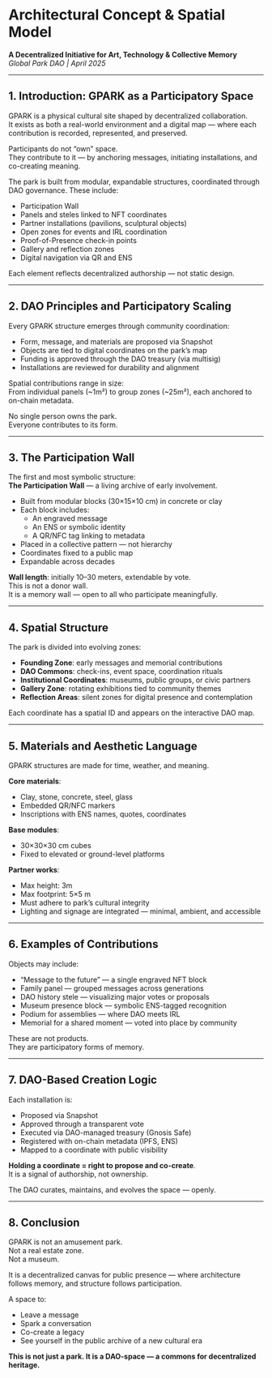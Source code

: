 # Architectural Concept & Spatial Model

**A Decentralized Initiative for Art, Technology & Collective Memory**  
*Global Park DAO | April 2025*

---

## 1. Introduction: GPARK as a Participatory Space

GPARK is a physical cultural site shaped by decentralized collaboration.  
It exists as both a real-world environment and a digital map — where each contribution is recorded, represented, and preserved.

Participants do not “own” space.  
They contribute to it — by anchoring messages, initiating installations, and co-creating meaning.

The park is built from modular, expandable structures, coordinated through DAO governance. These include:

- Participation Wall  
- Panels and steles linked to NFT coordinates  
- Partner installations (pavilions, sculptural objects)  
- Open zones for events and IRL coordination  
- Proof-of-Presence check-in points  
- Gallery and reflection zones  
- Digital navigation via QR and ENS

Each element reflects decentralized authorship — not static design.

---

## 2. DAO Principles and Participatory Scaling

Every GPARK structure emerges through community coordination:

- Form, message, and materials are proposed via Snapshot  
- Objects are tied to digital coordinates on the park’s map  
- Funding is approved through the DAO treasury (via multisig)  
- Installations are reviewed for durability and alignment

Spatial contributions range in size:  
From individual panels (~1m²) to group zones (~25m²), each anchored to on-chain metadata.

No single person owns the park.  
Everyone contributes to its form.

---

## 3. The Participation Wall

The first and most symbolic structure:  
**The Participation Wall** — a living archive of early involvement.

- Built from modular blocks (30×15×10 cm) in concrete or clay  
- Each block includes:  
  - An engraved message  
  - An ENS or symbolic identity  
  - A QR/NFC tag linking to metadata  
- Placed in a collective pattern — not hierarchy  
- Coordinates fixed to a public map  
- Expandable across decades

**Wall length**: initially 10–30 meters, extendable by vote.  
This is not a donor wall.  
It is a memory wall — open to all who participate meaningfully.

---

## 4. Spatial Structure

The park is divided into evolving zones:

- **Founding Zone**: early messages and memorial contributions  
- **DAO Commons**: check-ins, event space, coordination rituals  
- **Institutional Coordinates**: museums, public groups, or civic partners  
- **Gallery Zone**: rotating exhibitions tied to community themes  
- **Reflection Areas**: silent zones for digital presence and contemplation

Each coordinate has a spatial ID and appears on the interactive DAO map.

---

## 5. Materials and Aesthetic Language

GPARK structures are made for time, weather, and meaning.

**Core materials**:

- Clay, stone, concrete, steel, glass  
- Embedded QR/NFC markers  
- Inscriptions with ENS names, quotes, coordinates

**Base modules**:

- 30×30×30 cm cubes  
- Fixed to elevated or ground-level platforms

**Partner works**:

- Max height: 3m  
- Max footprint: 5×5 m  
- Must adhere to park’s cultural integrity  
- Lighting and signage are integrated — minimal, ambient, and accessible

---

## 6. Examples of Contributions

Objects may include:

- “Message to the future” — a single engraved NFT block  
- Family panel — grouped messages across generations  
- DAO history stele — visualizing major votes or proposals  
- Museum presence block — symbolic ENS-tagged recognition  
- Podium for assemblies — where DAO meets IRL  
- Memorial for a shared moment — voted into place by community

These are not products.  
They are participatory forms of memory.

---

## 7. DAO-Based Creation Logic

Each installation is:

- Proposed via Snapshot  
- Approved through a transparent vote  
- Executed via DAO-managed treasury (Gnosis Safe)  
- Registered with on-chain metadata (IPFS, ENS)  
- Mapped to a coordinate with public visibility

**Holding a coordinate = right to propose and co-create**.  
It is a signal of authorship, not ownership.

The DAO curates, maintains, and evolves the space — openly.

---

## 8. Conclusion

GPARK is not an amusement park.  
Not a real estate zone.  
Not a museum.

It is a decentralized canvas for public presence — where architecture follows memory, and structure follows participation.

A space to:

- Leave a message  
- Spark a conversation  
- Co-create a legacy  
- See yourself in the public archive of a new cultural era

**This is not just a park. It is a DAO-space — a commons for decentralized heritage.**
